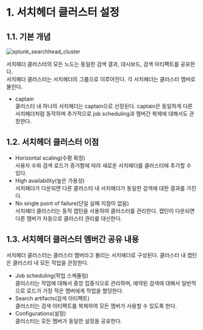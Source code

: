 # 1. 서치헤더 클러스터 설정
## 1.1. 기본 개념

![splunk_searchhead_cluster](https://user-images.githubusercontent.com/6319057/47482239-f4cfdc80-d870-11e8-93c5-c8ecd63dbedc.PNG)

서치헤더 클러스터의 모든 노드는 동일한 검색 결과, 대시보드, 검색 아티팩트를 공유한다.  
서치헤더 클러스터는 서치헤더의 그룹으로 이루어진다. 각 서치헤더는 클러스터 멤버로 불린다.  

- captain  
클러스터 내 하나의 서치헤더는 captain으로 선정된다. captain은 동일하게 다른 서치헤더처럼 동작하며 추가적으로 job scheduling과 멤버간 복제에 대해서도 관장한다.

## 1.2. 서치헤더 클러스터 이점

- Horizontal scaling(수평 확장)  
사용자 수와 검색 로드가 증가함에 따라 새로운 서치헤더를 클러스터에 추가할 수 있다.
- High availability(높은 가용성)  
서치헤더가 다운되면 다른 클러스터 내 서치헤더가 동일한 검색에 대한 결과를 가진다.
- No single point of failure(단일 실패 지점이 없음)  
서치헤더 클러스터는 동적 캡틴을 사용하여 클러스터를 관리한다. 캡틴이 다운되면 다른 멤버가 자동으로 클러스터 관리를 대신한다.

## 1.3. 서치헤더 클러스터 멤버간 공유 내용

서치헤더 클러스터는 클러스터 멤버라고 불리는 서치헤더로 구성된다. 클러스터 내 캡틴은 클러스터 내 모든 작업을 관장한다.  

- Job scheduling(작업 스케쥴링)  
클러스터는 작업에 대해서 중앙 집중식으로 관리하며, 예약된 검색에 대해서 일반적으로 로드가 가장 적은 멤버에게 작업을 할당한다.
- Search artifacts(검색 아티팩트)  
클러스터는 검색 아티팩트를 복제하여 모든 멤버가 사용할 수 있도록 한다.  
- Configurations(설정)  
클러스터는 모든 멤버가 동일한 설정을 공유한다.
